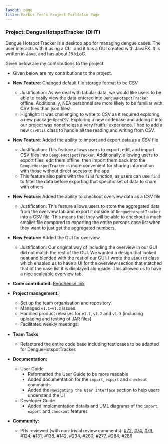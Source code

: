 ```yaml
---
layout: page
title: Markus Yeo's Project Portfolio Page
---
```


### Project: DengueHotspotTracker (DHT)

Dengue Hotspot Tracker is a desktop app for managing dengue cases. The user interacts with it using a CLI, and it has a GUI created with JavaFX. It is written in Java, and has about 15 kLoC.

Given below are my contributions to the project.

* Given below are my contributions to the project.

* **New Feature**: Changed default file storage format to be CSV
  * Justification: As we deal with tabular data, we would like users to be able to easily view the data entered into `DengueHotspotTracker` offline.
  Additionally, NEA personnel are more likely to be familiar with CSV files than json files!
  * Highlight: It was challenging to write to CSV as it required exploring a new package `OpenCSV`. Exploring a new codebase and adding it into our project was nonetheless a very fruitful experience.
  I had to add a new `CsvUtil` class to handle all the reading and writing from CSV.
* **New Feature**: Added the ability to import and export data as a CSV file
  * Justification: This feature allows users to export, edit, and import CSV files into `DengueHotspotTracker`. 
  Additionally, allowing users to export files, edit them offline, then import them back into the `DengueHotspotTracker` is more convenient for sharing information with those without direct access to the app.
  * This feature also pairs with the `find` function, as users can use `find` to filter the data before exporting that specific set of data to share with others.
* **New Feature**: Added the ability to checkout overview data as a CSV file
  * Justification: This feature allows users to store the aggregated data from the overview tab and export it outside of `DengueHotspotTracker` into a CSV file.
  This means that they will be able to checkout a much smaller file compared to exporting the entire persons case list when they want to just get the aggregated numbers.
* **New Feature:** Added the GUI for overview.
  * Justification: Our original way of including the overview in our GUI did not match the rest of the GUI. We wanted a design that looked neat and blended with the rest of our GUI. I wrote the `BinCard` class which enabled us to have a UI for the overview section that matched that of the case list it is displayed alongside.
  This allowed us to have a nice scaleable overview tab.
* **Code contributed:** [RepoSense link](https://nus-cs2103-ay2223s2.github.io/tp-dashboard/?search=markusyeo)
* **Project management:**
  * Set up the team organisation and repository.
  * Managed `v1.1`-`v1.2` issues.
  * Handled product releases for `v1.1`, `v1.2` and `v1.3` (including uploading and testing of JAR files).
  * Facilitated weekly meetings.

* **Team Tasks**
  * Refactored the entire code base including test cases to be adapted for DengueHotspotTracker.

* **Documentation:**
  * User Guide
    * Reformatted the User Guide to be more readable
    * Added documentation for the `import`, `export` and `checkout` commands
    * Added the `Navigating the User Interface` section to help users understand the UI
  * Developer Guide
    * Added implementation details and UML diagrams of the `import`, `export` and `checkout` features
* **Community:**
  * PRs reviewed (with non-trivial review comments):
  [#72](https://github.com/AY2223S2-CS2103-W17-2/tp/pull/72),
  [#74](https://github.com/AY2223S2-CS2103-W17-2/tp/pull/74),
  [#79](https://github.com/AY2223S2-CS2103-W17-2/tp/pull/79),
  [#124](https://github.com/AY2223S2-CS2103-W17-2/tp/pull/124),
  [#131](https://github.com/AY2223S2-CS2103-W17-2/tp/pull/131),
  [#138](https://github.com/AY2223S2-CS2103-W17-2/tp/pull/138),
  [#142](https://github.com/AY2223S2-CS2103-W17-2/tp/pull/142),
  [#234](https://github.com/AY2223S2-CS2103-W17-2/tp/pull/234),
  [#260](https://github.com/AY2223S2-CS2103-W17-2/tp/pull/260),
  [#277](https://github.com/AY2223S2-CS2103-W17-2/tp/pull/277),
  [#284](https://github.com/AY2223S2-CS2103-W17-2/tp/pull/284),
  [#286](https://github.com/AY2223S2-CS2103-W17-2/tp/pull/286)
  
